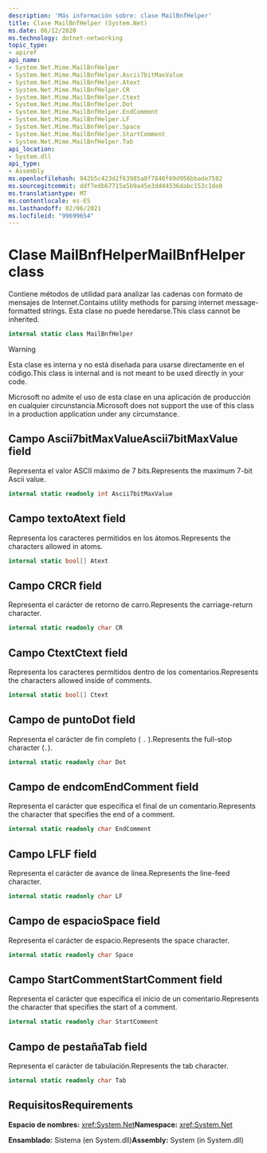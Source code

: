 ```yaml
---
description: 'Más información sobre: clase MailBnfHelper'
title: Clase MailBnfHelper (System.Net)
ms.date: 06/12/2020
ms.technology: dotnet-networking
topic_type:
- apiref
api_name:
- System.Net.Mime.MailBnfHelper
- System.Net.Mime.MailBnfHelper.Ascii7bitMaxValue
- System.Net.Mime.MailBnfHelper.Atext
- System.Net.Mime.MailBnfHelper.CR
- System.Net.Mime.MailBnfHelper.Ctext
- System.Net.Mime.MailBnfHelper.Dot
- System.Net.Mime.MailBnfHelper.EndComment
- System.Net.Mime.MailBnfHelper.LF
- System.Net.Mime.MailBnfHelper.Space
- System.Net.Mime.MailBnfHelper.StartComment
- System.Net.Mime.MailBnfHelper.Tab
api_location:
- System.dll
api_type:
- Assembly
ms.openlocfilehash: 942b5c423d2f63985a8f7840f69d956bbade7582
ms.sourcegitcommit: ddf7edb67715a5b9a45e3dd44536dabc153c1de0
ms.translationtype: MT
ms.contentlocale: es-ES
ms.lasthandoff: 02/06/2021
ms.locfileid: "99699654"
---
```

# <a name="mailbnfhelper-class"></a><span data-ttu-id="8a693-103">Clase MailBnfHelper</span><span class="sxs-lookup"><span data-stu-id="8a693-103">MailBnfHelper class</span></span>

<span data-ttu-id="8a693-104">Contiene métodos de utilidad para analizar las cadenas con formato de mensajes de Internet.</span><span class="sxs-lookup"><span data-stu-id="8a693-104">Contains utility methods for parsing internet message-formatted strings.</span></span> <span data-ttu-id="8a693-105">Esta clase no puede heredarse.</span><span class="sxs-lookup"><span data-stu-id="8a693-105">This class cannot be inherited.</span></span>

```csharp
internal static class MailBnfHelper
```

> [!WARNING]
> <span data-ttu-id="8a693-106">Esta clase es interna y no está diseñada para usarse directamente en el código.</span><span class="sxs-lookup"><span data-stu-id="8a693-106">This class is internal and is not meant to be used directly in your code.</span></span>
>
> <span data-ttu-id="8a693-107">Microsoft no admite el uso de esta clase en una aplicación de producción en cualquier circunstancia.</span><span class="sxs-lookup"><span data-stu-id="8a693-107">Microsoft does not support the use of this class in a production application under any circumstance.</span></span>

## <a name="ascii7bitmaxvalue-field"></a><span data-ttu-id="8a693-108">Campo Ascii7bitMaxValue</span><span class="sxs-lookup"><span data-stu-id="8a693-108">Ascii7bitMaxValue field</span></span>

<span data-ttu-id="8a693-109">Representa el valor ASCII máximo de 7 bits.</span><span class="sxs-lookup"><span data-stu-id="8a693-109">Represents the maximum 7-bit Ascii value.</span></span>

```csharp
internal static readonly int Ascii7bitMaxValue
```

## <a name="atext-field"></a><span data-ttu-id="8a693-110">Campo texto</span><span class="sxs-lookup"><span data-stu-id="8a693-110">Atext field</span></span>

<span data-ttu-id="8a693-111">Representa los caracteres permitidos en los átomos.</span><span class="sxs-lookup"><span data-stu-id="8a693-111">Represents the characters allowed in atoms.</span></span>

```csharp
internal static bool[] Atext
```

## <a name="cr-field"></a><span data-ttu-id="8a693-112">Campo CR</span><span class="sxs-lookup"><span data-stu-id="8a693-112">CR field</span></span>

<span data-ttu-id="8a693-113">Representa el carácter de retorno de carro.</span><span class="sxs-lookup"><span data-stu-id="8a693-113">Represents the carriage-return character.</span></span>

```csharp
internal static readonly char CR
```

## <a name="ctext-field"></a><span data-ttu-id="8a693-114">Campo Ctext</span><span class="sxs-lookup"><span data-stu-id="8a693-114">Ctext field</span></span>

<span data-ttu-id="8a693-115">Representa los caracteres permitidos dentro de los comentarios.</span><span class="sxs-lookup"><span data-stu-id="8a693-115">Represents the characters allowed inside of comments.</span></span>

```csharp
internal static bool[] Ctext
```

## <a name="dot-field"></a><span data-ttu-id="8a693-116">Campo de punto</span><span class="sxs-lookup"><span data-stu-id="8a693-116">Dot field</span></span>

<span data-ttu-id="8a693-117">Representa el carácter de fin completo ( `.` ).</span><span class="sxs-lookup"><span data-stu-id="8a693-117">Represents the full-stop character (`.`).</span></span>

```csharp
internal static readonly char Dot
```

## <a name="endcomment-field"></a><span data-ttu-id="8a693-118">Campo de endcom</span><span class="sxs-lookup"><span data-stu-id="8a693-118">EndComment field</span></span>

<span data-ttu-id="8a693-119">Representa el carácter que especifica el final de un comentario.</span><span class="sxs-lookup"><span data-stu-id="8a693-119">Represents the character that specifies the end of a comment.</span></span>

```csharp
internal static readonly char EndComment
```

## <a name="lf-field"></a><span data-ttu-id="8a693-120">Campo LF</span><span class="sxs-lookup"><span data-stu-id="8a693-120">LF field</span></span>

<span data-ttu-id="8a693-121">Representa el carácter de avance de línea.</span><span class="sxs-lookup"><span data-stu-id="8a693-121">Represents the line-feed character.</span></span>

```csharp
internal static readonly char LF
```

## <a name="space-field"></a><span data-ttu-id="8a693-122">Campo de espacio</span><span class="sxs-lookup"><span data-stu-id="8a693-122">Space field</span></span>

<span data-ttu-id="8a693-123">Representa el carácter de espacio.</span><span class="sxs-lookup"><span data-stu-id="8a693-123">Represents the space character.</span></span>

```csharp
internal static readonly char Space
```

## <a name="startcomment-field"></a><span data-ttu-id="8a693-124">Campo StartComment</span><span class="sxs-lookup"><span data-stu-id="8a693-124">StartComment field</span></span>

<span data-ttu-id="8a693-125">Representa el carácter que especifica el inicio de un comentario.</span><span class="sxs-lookup"><span data-stu-id="8a693-125">Represents the character that specifies the start of a comment.</span></span>

```csharp
internal static readonly char StartComment
```

## <a name="tab-field"></a><span data-ttu-id="8a693-126">Campo de pestaña</span><span class="sxs-lookup"><span data-stu-id="8a693-126">Tab field</span></span>

<span data-ttu-id="8a693-127">Representa el carácter de tabulación.</span><span class="sxs-lookup"><span data-stu-id="8a693-127">Represents the tab character.</span></span>

```csharp
internal static readonly char Tab
```

## <a name="requirements"></a><span data-ttu-id="8a693-128">Requisitos</span><span class="sxs-lookup"><span data-stu-id="8a693-128">Requirements</span></span>

<span data-ttu-id="8a693-129">**Espacio de nombres:** <xref:System.Net></span><span class="sxs-lookup"><span data-stu-id="8a693-129">**Namespace:** <xref:System.Net></span></span>

<span data-ttu-id="8a693-130">**Ensamblado:** Sistema (en System.dll)</span><span class="sxs-lookup"><span data-stu-id="8a693-130">**Assembly:** System (in System.dll)</span></span>
